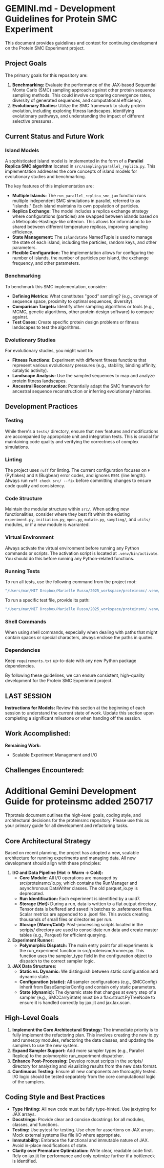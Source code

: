 # GEMINI.md - Development Guidelines for Protein SMC Experiment

This document provides guidelines and context for continuing development on the Protein SMC Experiment project.

## Project Goals

The primary goals for this repository are:

1. **Benchmarking:** Evaluate the performance of the JAX-based Sequential Monte Carlo (SMC) sampling approach against other protein sequence sampling methods. This could involve comparing convergence rates, diversity of generated sequences, and computational efficiency.
2. **Evolutionary Studies:** Utilize the SMC framework to study protein evolution, including exploring fitness landscapes, identifying evolutionary pathways, and understanding the impact of different selective pressures.

## Current Status and Future Work

### Island Models

A sophisticated island model is implemented in the form of a **Parallel Replica SMC algorithm** located in `src/sampling/parallel_replica.py`. This implementation addresses the core concepts of island models for evolutionary studies and benchmarking.

The key features of this implementation are:

- **Multiple Islands:** The `run_parallel_replica_smc_jax` function runs multiple independent SMC simulations in parallel, referred to as "islands." Each island maintains its own population of particles.
- **Replica Exchange:** The model includes a replica exchange strategy where configurations (particles) are swapped between islands based on a Metropolis-Hastings-like criterion. This allows for information to be shared between different temperature replicas, improving sampling efficiency.
- **State Management:** The `IslandState` NamedTuple is used to manage the state of each island, including the particles, random keys, and other parameters.
- **Flexible Configuration:** The implementation allows for configuring the number of islands, the number of particles per island, the exchange frequency, and other parameters.

### Benchmarking

To benchmark this SMC implementation, consider:

- **Defining Metrics:** What constitutes "good" sampling? (e.g., coverage of sequence space, proximity to optimal sequences, diversity).
- **Comparison Targets:** Identify other sampling algorithms or tools (e.g., MCMC, genetic algorithms, other protein design software) to compare against.
- **Test Cases:** Create specific protein design problems or fitness landscapes to test the algorithms.

### Evolutionary Studies

For evolutionary studies, you might want to:

- **Fitness Functions:** Experiment with different fitness functions that represent various evolutionary pressures (e.g., stability, binding affinity, catalytic activity).
- **Landscape Analysis:** Use the sampled sequences to map and analyze protein fitness landscapes.
- **Ancestral Reconstruction:** Potentially adapt the SMC framework for ancestral sequence reconstruction or inferring evolutionary histories.

## Development Practices

### Testing

While there's a `tests/` directory, ensure that new features and modifications are accompanied by appropriate unit and integration tests. This is crucial for maintaining code quality and verifying the correctness of complex simulations.

### Linting

The project uses `ruff` for linting. The current configuration focuses on `F` (Pyflakes) and `B` (Bugbear) error codes, and ignores `E501` (line length). Always run `ruff check src/ --fix` before committing changes to ensure code quality and consistency.

### Code Structure

Maintain the modular structure within `src/`. When adding new functionalities, consider where they best fit within the existing `experiment.py`, `initiation.py`, `mpnn.py`, `mutate.py`, `sampling/`, and `utils/` modules, or if a new module is warranted.

### Virtual Environment

Always activate the virtual environment before running any Python commands or scripts. The activation script is located at `.venv/bin/activate`. You should do this before running any Python-related functions.

### Running Tests

To run all tests, use the following command from the project root:

```bash
"/Users/mar/MIT Dropbox/Marielle Russo/2025_workspace/proteinsmc/.venv/bin/python" -m pytest
```

To run a specific test file, provide its path:

```bash
"/Users/mar/MIT Dropbox/Marielle Russo/2025_workspace/proteinsmc/.venv/bin/python" -m pytest "/Users/mar/MIT Dropbox/Marielle Russo/2025_workspace/proteinsmc/tests/utils/test_combined_fitness.py"
```

### Shell Commands

When using shell commands, especially when dealing with paths that might contain spaces or special characters, always enclose the paths in quotes.

### Dependencies

Keep `requirements.txt` up-to-date with any new Python package dependencies.

By following these guidelines, we can ensure consistent, high-quality development for the Protein SMC Experiment project.

## LAST SESSION

**Instructions for Models:**
Review this section at the beginning of each session to understand the current state of work. Update this section upon completing a significant milestone or when handing off the session.

**Work Accomplished:**
-

**Remaining Work:**

- Scalable Experiment Management and I/O

**Challenges Encountered:**
-

# **Additional Gemini Development Guide for proteinsmc added 250717**

Thproteis document outlines the high-level goals, coding style, and architectural decisions for the proteinsmc repository. Please use this as your primary guide for all development and refactoring tasks.

## **Core Architectural Strategy**

Based on recent planning, the project has adopted a new, scalable architecture for running experiments and managing data. All new development should align with these principles:

1. **I/O and Data Pipeline (Hot \-\> Warm \-\> Cold):**  
   - **Core Module:** All I/O operations are managed by src/proteinsmc/io.py, which contains the RunManager and asynchronous DataWriter classes. The old parquet\_io.py is deprecated.  
   - **Run Identification:** Each experiment is identified by a uuid7.  
   - **Storage (Hot):** During a run, data is written to a flat output directory. Tensor data is buffered and saved in batches to .safetensors files. Scalar metrics are appended to a .jsonl file. This avoids creating thousands of small files or directories per run.  
   - **Storage (Warm/Cold):** Post-processing scripts located in the scripts/ directory are used to consolidate run data and create master tables (e.g., Parquet) for efficient querying.  
2. **Experiment Runner:**  
   - **Polymorphic Dispatch:** The main entry point for all experiments is the run\_experiment function in src/proteinsmc/runner.py. This function uses the sampler\_type field in the configuration object to dispatch to the correct sampler logic.  
3. **JAX Data Structures:**  
   - **Static vs. Dynamic:** We distinguish between static configuration and dynamic state.  
   - **Configuration (static):** All sampler configurations (e.g., SMCConfig) inherit from BaseSamplerConfig and contain only static parameters.  
   - **State (dynamic):** The dynamic state that changes at every step of a sampler (e.g., SMCCarryState) must be a flax.struct.PyTreeNode to ensure it is handled correctly by jax.jit and jax.lax.scan.

## **High-Level Goals**

1. **Implement the Core Architectural Strategy:** The immediate priority is to fully implement the refactoring plan. This involves creating the new io.py and runner.py modules, refactoring the data classes, and updating the samplers to use the new system.  
2. **Expand Sampler Support:** Add more sampler types (e.g., Parallel Replica) to the polymorphic run\_experiment dispatcher.  
3. **Enhance Post-Processing:** Develop robust scripts in the scripts/ directory for analyzing and visualizing results from the new data format.  
4. **Continuous Testing:** Ensure all new components are thoroughly tested. I/O logic should be tested separately from the core computational logic of the samplers.

## **Coding Style and Best Practices**

- **Type Hinting:** All new code must be fully type-hinted. Use jaxtyping for JAX arrays.  
- **Docstrings:** Provide clear and concise docstrings for all modules, classes, and functions.  
- **Testing:** Use pytest for testing. Use chex for assertions on JAX arrays. Mock external systems like file I/O where appropriate.  
- **Immutability:** Embrace the functional and immutable nature of JAX. Avoid in-place modifications of state.  
- **Clarity over Premature Optimization:** Write clear, readable code first. Rely on jax.jit for performance and only optimize further if a bottleneck is identified.
